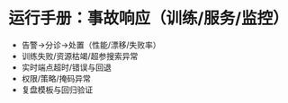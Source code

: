 # 运行手册：事故响应（训练/服务/监控）

- 告警→分诊→处置（性能/漂移/失败率）
- 训练失败/资源枯竭/超参搜索异常
- 实时端点超时/错误与回退
- 权限/策略/掩码异常
- 复盘模板与回归验证
